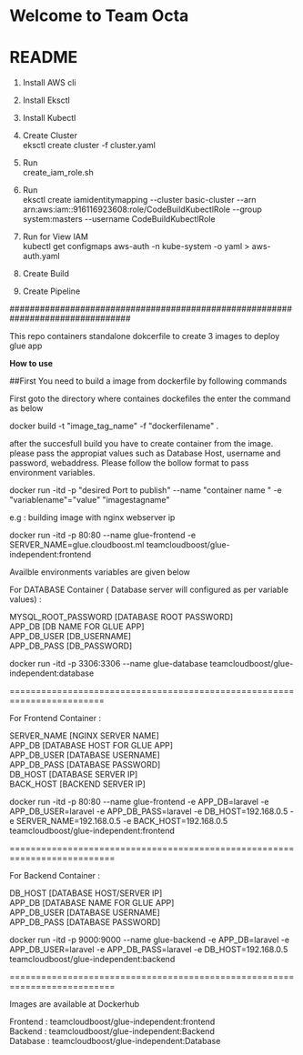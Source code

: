 <h1>Welcome to Team Octa</h1>


# README #

1) Install AWS cli
2) Install Eksctl 
3) Install Kubectl

4) Create Cluster </br>
  eksctl create cluster -f cluster.yaml

5) Run </br>
  create_iam_role.sh
  
6) Run </br>
  eksctl create iamidentitymapping --cluster basic-cluster --arn arn:aws:iam::916116923608:role/CodeBuildKubectlRole --group system:masters --username CodeBuildKubectlRole

7) Run for View  IAM  </br>
  kubectl get configmaps aws-auth -n kube-system -o yaml > aws-auth.yaml
  
8) Create Build 

9) Create Pipeline

################################################################################

This repo containers standalone dokcerfile to create 3 images to deploy glue app


<strong>How to use</strong>

##First You need to build a image from dockerfile by following commands

First goto the directory where containes dockefiles the enter the command as below

docker build -t "image_tag_name" -f "dockerfilename" . 

after the succesfull build you have to create container from the image.
please pass the appropiat values such as Database Host, username and password, webaddress.
Please follow the bollow format to pass environment variables.

docker run -itd -p "desired Port to publish" --name "container name " -e "variablename"="value" "imagestagname"

e.g : building image with nginx webserver ip

docker run -itd -p 80:80 --name glue-frontend -e SERVER_NAME=glue.cloudboost.ml teamcloudboost/glue-independent:frontend



Availble environments variables are given below

For DATABASE Container ( Database server will configured as per variable values) :

MYSQL_ROOT_PASSWORD [DATABASE ROOT PASSWORD]</br>
APP_DB [DB NAME FOR GLUE APP]</br>
APP_DB_USER [DB_USERNAME]</br>
APP_DB_PASS [DB_PASSWORD]</br>

<p>docker run -itd -p 3306:3306 --name glue-database teamcloudboost/glue-independent:database</p>
========================================================================

For Frontend Container :

SERVER_NAME [NGINX SERVER NAME]</br>
APP_DB [DATABASE HOST FOR GLUE APP]</br>
APP_DB_USER [DATABASE USERNAME]</br>
APP_DB_PASS [DATABASE PASSWORD]</br>
DB_HOST [DATABASE SERVER IP]</br>
BACK_HOST [BACKEND SERVER IP]</br>

<p>docker run -itd -p 80:80 --name glue-frontend -e  APP_DB=laravel -e APP_DB_USER=laravel -e APP_DB_PASS=laravel -e DB_HOST=192.168.0.5  -e SERVER_NAME=192.168.0.5 -e BACK_HOST=192.168.0.5 teamcloudboost/glue-independent:frontend </p>
==========================================================================

For Backend Container :

DB_HOST [DATABASE HOST/SERVER IP]</br>
APP_DB [DATABASE NAME FOR GLUE APP]</br>
APP_DB_USER [DATABASE USERNAME]</br>
APP_DB_PASS [DATABASE PASSWORD]</br>

<p>docker run -itd -p 9000:9000 --name glue-backend -e  APP_DB=laravel -e APP_DB_USER=laravel -e APP_DB_PASS=laravel -e DB_HOST=192.168.0.5  teamcloudboost/glue-independent:backend</p>

==========================================================================

Images are available at Dockerhub

Frontend : teamcloudboost/glue-independent:frontend</br>
Backend  : teamcloudboost/glue-independent:Backend</br>
Database : teamcloudboost/glue-independent:Database</br>







